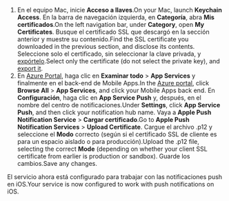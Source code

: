 

1. <span data-ttu-id="2494f-101">En el equipo Mac, inicie **Acceso a llaves**.</span><span class="sxs-lookup"><span data-stu-id="2494f-101">On your Mac, launch **Keychain Access**.</span></span> <span data-ttu-id="2494f-102">En la barra de navegación izquierda, en **Categoría**, abra **Mis certificados**.</span><span class="sxs-lookup"><span data-stu-id="2494f-102">On the left navigation bar, under **Category**, open **My Certificates**.</span></span> <span data-ttu-id="2494f-103">Busque el certificado SSL que descargó en la sección anterior y muestre su contenido.</span><span class="sxs-lookup"><span data-stu-id="2494f-103">Find the SSL certificate you downloaded in the previous section, and disclose its contents.</span></span> <span data-ttu-id="2494f-104">Seleccione solo el certificado, sin seleccionar la clave privada, y [expórtelo](https://support.apple.com/kb/PH20122?locale=en_US).</span><span class="sxs-lookup"><span data-stu-id="2494f-104">Select only the certificate (do not select the private key), and [export it](https://support.apple.com/kb/PH20122?locale=en_US).</span></span>
2. <span data-ttu-id="2494f-105">En [Azure Portal](https://portal.azure.com/), haga clic en **Examinar todo** > **App Services** y finalmente en el back-end de Mobile Apps.</span><span class="sxs-lookup"><span data-stu-id="2494f-105">In the [Azure portal](https://portal.azure.com/), click **Browse All** > **App Services**, and click your Mobile Apps back end.</span></span> <span data-ttu-id="2494f-106">En **Configuración**, haga clic en **App Service Push** y, después, en el nombre del centro de notificaciones.</span><span class="sxs-lookup"><span data-stu-id="2494f-106">Under **Settings**, click **App Service Push**, and then click your notification hub name.</span></span> <span data-ttu-id="2494f-107">Vaya a **Apple Push Notification Service** > **Cargar certificado**.</span><span class="sxs-lookup"><span data-stu-id="2494f-107">Go to **Apple Push Notification Services** > **Upload Certificate**.</span></span> <span data-ttu-id="2494f-108">Cargue el archivo .p12 y seleccione el **Modo** correcto (según si el certificado SSL de cliente es para un espacio aislado o para producción).</span><span class="sxs-lookup"><span data-stu-id="2494f-108">Upload the .p12 file, selecting the correct **Mode** (depending on whether your client SSL certificate from earlier is production or sandbox).</span></span> <span data-ttu-id="2494f-109">Guarde los cambios.</span><span class="sxs-lookup"><span data-stu-id="2494f-109">Save any changes.</span></span>

<span data-ttu-id="2494f-110">El servicio ahora está configurado para trabajar con las notificaciones push en iOS.</span><span class="sxs-lookup"><span data-stu-id="2494f-110">Your service is now configured to work with push notifications on iOS.</span></span>

[1]: ./media/app-service-mobile-apns-configure-push/mobile-push-notification-hub.png
